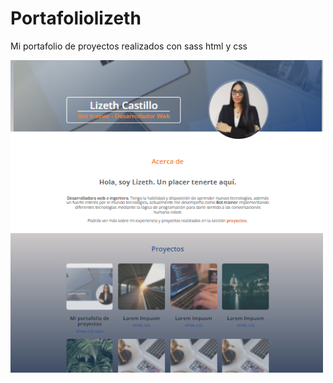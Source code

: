 # Portafoliolizeth
Mi portafolio de proyectos realizados con sass html y css

![mifoto](https://github.com/lizethcas/Portafoliolizeth/blob/ef602bcebbc4e10ed9db36c5bfcdbf82d7bc279f/imagenportafolio.png)
